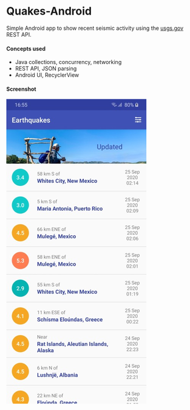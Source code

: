 # Quakes-Android

Simple Android app to show recent seismic activity using the [usgs.gov](http://usgs.gov) REST API.

#### Concepts used
- Java collections, concurrency, networking
- REST API, JSON parsing
- Android UI, RecyclerView

#### Screenshot
![App screenshot](/screenshots/Screenshot_01.jpg)
